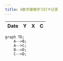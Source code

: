 ```yaml
---
title: A数学建模学习打卡记录
---
```


| Date | Y    | X    | C    |
| ---- | ---- | ---- | ---- |

```mermaid
graph TD;
    A-->B;
    A-->C;
    B-->D;
    C-->D;
```